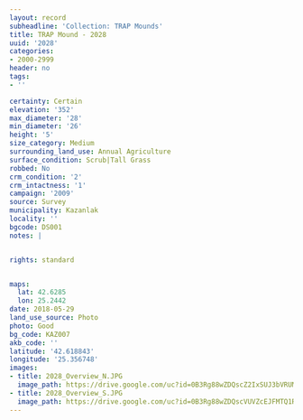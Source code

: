 ```yaml
---
layout: record
subheadline: 'Collection: TRAP Mounds'
title: TRAP Mound - 2028
uuid: '2028'
categories:
- 2000-2999
header: no
tags:
- ''

certainty: Certain
elevation: '352'
max_diameter: '28'
min_diameter: '26'
height: '5'
size_category: Medium
surrounding_land_use: Annual Agriculture
surface_condition: Scrub|Tall Grass
robbed: No
crm_condition: '2'
crm_intactness: '1'
campaign: '2009'
source: Survey
municipality: Kazanlak
locality: ''
bgcode: DS001
notes: |


rights: standard


maps:
  lat: 42.6285
  lon: 25.2442
date: 2018-05-29
land_use_source: Photo
photo: Good
bg_code: KAZ007
akb_code: ''
latitude: '42.618843'
longitude: '25.356748'
images:
- title: 2028_Overview_N.JPG
  image_path: https://drive.google.com/uc?id=0B3Rg88wZDQscZ2IxSUJ3bVRUMk0
- title: 2028_Overview_S.JPG
  image_path: https://drive.google.com/uc?id=0B3Rg88wZDQscVUVZcEJFMTQ1RkE
---
```

